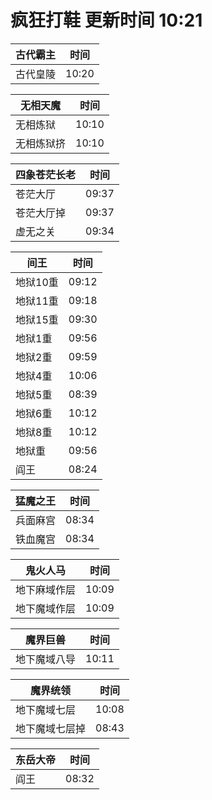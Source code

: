 # 疯狂打鞋 更新时间 10:21

| 古代霸主   | 时间    |
|--------|-------|
| 古代皇陵 | 10:20 |

| 无相天魔   | 时间    |
|--------|-------|
| 无相炼狱 | 10:10 |
| 无相炼狱挤 | 10:10 |

| 四象苍茫长老   | 时间    |
|--------|-------|
| 苍茫大厅 | 09:37 |
| 苍茫大厅掉 | 09:37 |
| 虚无之关 | 09:34 |

| 间王   | 时间    |
|--------|-------|
| 地狱10重 | 09:12 |
| 地狱11重 | 09:18 |
| 地狱15重 | 09:30 |
| 地狱1重 | 09:56 |
| 地狱2重 | 09:59 |
| 地狱4重 | 10:06 |
| 地狱5重 | 08:39 |
| 地狱6重 | 10:12 |
| 地狱8重 | 10:12 |
| 地狱重 | 09:56 |
| 阎王 | 08:24 |

| 猛魔之王   | 时间    |
|--------|-------|
| 兵面麻宫 | 08:34 |
| 铁血魔宫 | 08:34 |

| 鬼火人马   | 时间    |
|--------|-------|
| 地下麻域作层 | 10:09 |
| 地下魔域作层 | 10:09 |

| 魔界巨兽   | 时间    |
|--------|-------|
| 地下魔域八导 | 10:11 |

| 魔界统领   | 时间    |
|--------|-------|
| 地下魔域七层 | 10:08 |
| 地下魔域七层掉 | 08:43 |

| 东岳大帝   | 时间    |
|--------|-------|
| 阎王 | 08:32 |